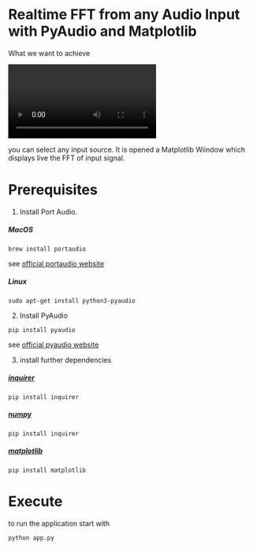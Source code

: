 # Realtime FFT from any Audio Input with PyAudio and Matplotlib

What we want to achieve

![FFT Example Video](./example/fft-example.mp4 "FFT Example Video")

you can select any input source. It is opened a Matplotlib Wiindow which displays live the FFT of input signal. 

# Prerequisites

1. Install Port Audio.

##### MacOS

```
brew install portaudio
```

see [official portaudio website](http://www.portaudio.com/)

##### Linux

```
sudo apt-get install python3-pyaudio
```

2. Install PyAudio

```
pip install pyaudio
```

see [official pyaudio website](https://people.csail.mit.edu/hubert/pyaudio/)


3. install further dependencies 

##### [inquirer](https://pypi.org/project/inquirer/)

```
pip install inquirer
```

##### [numpy](https://pypi.org/project/numpy/)

```
pip install inquirer
```

##### [matplotlib](https://pypi.org/project/matplotlib/)

```
pip install matplotlib
```

# Execute

to run the application start with 

```
python app.py
```



